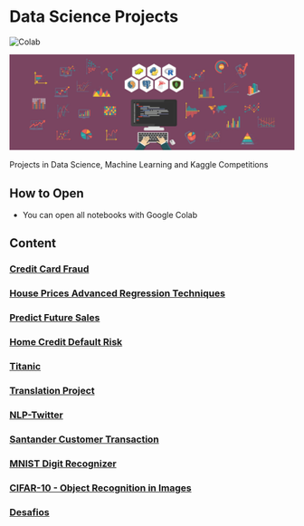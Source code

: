 # Data Science Projects


![Colab](https://colab.research.google.com/assets/colab-badge.svg)

![cover image](img/171127-Data-Science.jpg)

Projects in Data Science, Machine Learning and Kaggle Competitions

## How to Open

- You can open all notebooks with Google Colab
## Content

### [Credit Card Fraud](https://github.com/rafaelmgr12/ds-projects/tree/main/Credit-Card-Fraud)
### [House Prices Advanced Regression Techniques](https://github.com/rafaelmgr12/ds-projects/tree/main/House-Prices-Advanced-Regression-Techniques)
### [Predict Future Sales](https://github.com/rafaelmgr12/ds-projects/tree/main/Predict-Future-Sales)
### [Home Credit Default Risk](https://github.com/rafaelmgr12/ds-projects/tree/main/Home-Credit-Default-Risk)
### [Titanic](https://github.com/rafaelmgr12/ds-projects/tree/main/Titanic)
### [Translation Project](https://github.com/rafaelmgr12/ds-projects/tree/main/Translation-Project)
### [NLP-Twitter](https://github.com/rafaelmgr12/ds-projects/tree/main/NLP-Twitter)
### [Santander Customer Transaction](https://github.com/rafaelmgr12/ds-projects/tree/main/Santander-CT)
### [MNIST Digit Recognizer](https://github.com/rafaelmgr12/ds-projects/tree/main/MNIST-Kaggle)
### [CIFAR-10 - Object Recognition in Images](https://github.com/rafaelmgr12/ds-projects/tree/main/CIFAR-10)
### [Desafios](https://github.com/rafaelmgr12/ds-projects/tree/main/Desafios)

